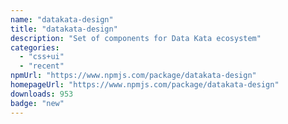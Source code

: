 ```yaml
---
name: "datakata-design"
title: "datakata-design"
description: "Set of components for Data Kata ecosystem"
categories:
  - "css+ui"
  - "recent"
npmUrl: "https://www.npmjs.com/package/datakata-design"
homepageUrl: "https://www.npmjs.com/package/datakata-design"
downloads: 953
badge: "new"
---
```


